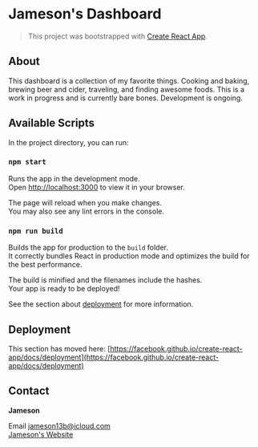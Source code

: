 # Jameson's Dashboard

> This project was bootstrapped with [Create React App](https://github.com/facebook/create-react-app).

## About

This dashboard is a collection of my favorite things. Cooking and baking, brewing beer and cider, traveling, and finding awesome foods. This is a work in progress and is currently bare bones. Development is ongoing.

## Available Scripts

In the project directory, you can run:

### `npm start`

Runs the app in the development mode.\
Open [http://localhost:3000](http://localhost:3000) to view it in your browser.

The page will reload when you make changes.\
You may also see any lint errors in the console.

### `npm run build`

Builds the app for production to the `build` folder.\
It correctly bundles React in production mode and optimizes the build for the best performance.

The build is minified and the filenames include the hashes.\
Your app is ready to be deployed!

See the section about [deployment](https://facebook.github.io/create-react-app/docs/deployment) for more information.

## Deployment

This section has moved here: [https://facebook.github.io/create-react-app/docs/deployment](https://facebook.github.io/create-react-app/docs/deployment)

## Contact

**Jameson**

Email jameson13b@icloud.com  
[Jameson's Website](https://wwwjamesonb.com)
